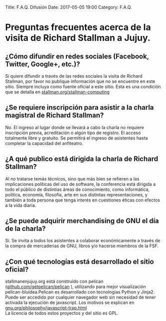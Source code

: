 Title: F.A.Q. Difusión
Date: 2017-05-05 19:00
Category: F.A.Q.

# Preguntas frecuentes acerca de la visita de Richard Stallman a Jujuy.

## ¿Cómo difundir en redes sociales (Facebook, Twitter, Google+, etc.)?

Si quiere difundir a través de las redes sociales la visita de Richard Stallman, por favor no publique información que no se encuentre en este sitio. 
Siempre incluya como fuente oficial a este sitio. Esta es una condición que se detalla en [stallman.org/stallman-computing](https://stallman.org/stallman-computing.html) 

## ¿Se requiere inscripción para asistir a la charla magistral de Richard Stallman?

No. El ingreso al lugar donde se llevará a cabo la charla no requiere inscripción previa, acreditación o algún tipo de registro. El acceso totalmente libre y gratuito. 
Se permitirá el ingreso de asistentes hasta completar la capacidad del anfiteatro.

## ¿A qué publico está dirigida la charla de Richard Stallman?

Al no tratarse temás técnicos, sino que más bien se refieren a las implicaciones políticas del uso  de software, la conferencia está dirigida a todo el público de distintias áreas de conocimiento, como informática, política, economía, filosofía, arte en sus distintas representaciones, y también a toda persona que tenga interés en cuestiones éticas con efectos a la vida diaria.

## ¿Se puede adquirir merchandising de GNU el día de la charla?

Si. Se invita a todos los asistentes a colaborar económicamente a través de la compra de mercaderias de GNU, libros y/o hacerse miembros de la FSF.

## ¿Con qué tecnologías está desarrollado el sitio oficial?

stallmanenjujuy.org está construído con pelican ([github.com/getpelican/pelican](https://github.com/getpelican/pelican)  ), utilizando para mejor visualización pelican-bluidea.Pelican es desarrollado con tecnologías Python y Jinja2.
Puede ser accedido por cualquier navegador web sin necesidad de tener activada la ejecución de javascript. Los motivos se explican en [gnu.org/philosophy/javascript-trap.html](http://gnu.org/philosophy/javascript-trap.html)  
La licencia de todos estos proyectos y del sitio es GPL.
